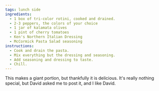 ```yaml
---
tags: lunch side
ingredients:
  - 1 box of tri-color rotini, cooked and drained.
  - 2-3 peppers, the colors of your choice
  - 1 jar of kalamata olives
  - 1 pint of cherry tomatoes
  - Ken's Northern Italian Dressing 
  - McCormick Pasta Salad seasoning
instructions:
  - Cook and drain the pasta.
  - Mix everything but the dressing and seasoning.
  - Add seasoning and dressing to taste.
  - Chill.
---
```


This makes a giant portion, but thankfully it is delicious. It's really nothing special, but David asked me to post it, and I like David.